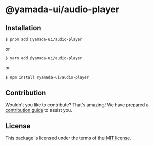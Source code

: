 # @yamada-ui/audio-player

## Installation

```sh
$ pnpm add @yamada-ui/audio-player
```

or

```sh
$ yarn add @yamada-ui/audio-player
```

or

```sh
$ npm install @yamada-ui/audio-player
```

## Contribution

Wouldn't you like to contribute? That's amazing! We have prepared a [contribution guide](./CONTRIBUTING.md) to assist you.

## License

This package is licensed under the terms of the
[MIT license](https://github.com/yamada-ui/yamada-ui/blob/main/LICENSE).

